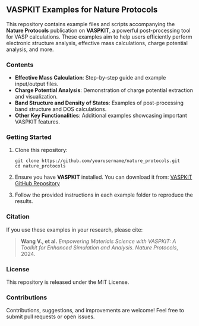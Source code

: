 ## VASPKIT Examples for Nature Protocols

This repository contains example files and scripts accompanying the **Nature Protocols** publication on **VASPKIT**, a powerful post-processing tool for VASP calculations. These examples aim to help users efficiently perform electronic structure analysis, effective mass calculations, charge potential analysis, and more.

### Contents

- **Effective Mass Calculation**: Step-by-step guide and example input/output files.
- **Charge Potential Analysis**: Demonstration of charge potential extraction and visualization.
- **Band Structure and Density of States**: Examples of post-processing band structure and DOS calculations.
- **Other Key Functionalities**: Additional examples showcasing important VASPKIT features.

### Getting Started

1. Clone this repository:

   ```
   git clone https://github.com/yourusername/nature_protocols.git
   cd nature_protocols
   ```

2. Ensure you have **VASPKIT** installed. You can download it from: [VASPKIT GitHub Repository](https://github.com/vaspkit/vaspkit)

3. Follow the provided instructions in each example folder to reproduce the results.

### Citation

If you use these examples in your research, please cite:

> **Wang V., et al.** *Empowering Materials Science with VASPKIT: A Toolkit for Enhanced Simulation and Analysis*. *Nature Protocols*, 2024.

### License

This repository is released under the MIT License.

### Contributions

Contributions, suggestions, and improvements are welcome! Feel free to submit pull requests or open issues.
